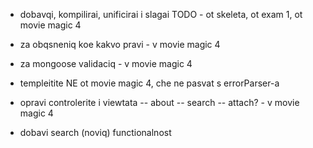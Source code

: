 - dobavqi, kompilirai, unificirai i slagai TODO - ot skeleta, ot exam 1, ot movie magic 4
- za obqsneniq koe kakvo pravi - v movie magic 4
- za mongoose validaciq - v movie magic 4
- templeitite NE ot movie magic 4, che ne pasvat s errorParser-a

- opravi controlerite i viewtata
-- about
-- search
-- attach? - v movie magic 4

- dobavi search (noviq) functionalnost
